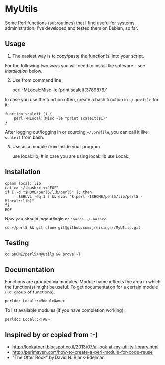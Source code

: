 MyUtils
=======

Some Perl functions (subroutines) that I find useful for systems
administration. I've developed and tested them on Debian, so far.

Usage
-----

1) The easiest way is to copy/paste the function(s) into your script.

For the following two ways you will need to install the software - see *Installation* below.

2) Use from command line

    perl -MLocal::Misc -le 'print scaleIt(3789876)'

In case you use the function often, create a bash function in `~/.profile` for
it:

    function scaleit () {
        perl -MLocal::Misc -le "print scaleIt($1)"
    }

After logging out/logging in or sourcing `~/.profile`, you can call it like
`scaleit` from bash.

3) Use as a module from inside your program

    use local::lib;  # in case you are using local::lib
    use Local::<ModuleName>;

Installation
------------

    cpanm local::lib
    cat >> ~/.bashrc <<"EOF"
    if [ -d "$HOME/perl5/lib/perl5" ]; then
        [ $SHLVL -eq 1 ] && eval "$(perl -I$HOME/perl5/lib/perl5 -Mlocal::lib)"
    fi
    EOF

Now you should logout/login or `source ~/.bashrc`.

    cd ~/perl5 && git clone git@github.com:jreisinger/MyUtils.git

Testing
-------

    cd $HOME/perl5/MyUtils && prove -l

Documentation
-------------

Functions are grouped via modules. Module name reflects the area in which the
function(s) might be useful. To get documentation for a certain module (i.e.
group of functions):

    perldoc Local::<ModuleName>

To list available modules (if you have completion working):

    perldoc Local::<TAB>

Inspired by or copied from :-)
------------------------------

* http://lookatperl.blogspot.co.il/2013/07/a-look-at-my-utility-library.html
* http://perlmaven.com/how-to-create-a-perl-module-for-code-reuse
* "The Otter Book" by David N. Blank-Edelman
